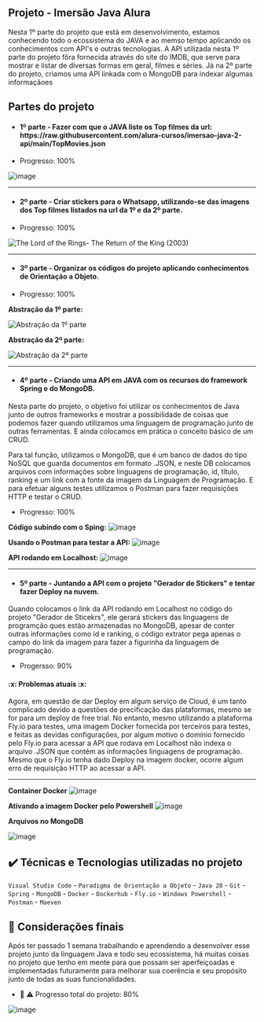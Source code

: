 ## Projeto - Imersão Java Alura

Nesta 1º parte do projeto que está em desenvolvimento, estamos conhecendo todo o ecossistema do JAVA e ao memso tempo aplicando os conhecimentos com API's e outras tecnologias.
A API utilizada nesta 1º parte do projeto fôra fornecida através do site do IMDB, que serve para mostrar e listar de diversas formas em geral, filmes e séries.
Já na 2º parte do projeto, criamos uma API linkada com o MongoDB para indexar algumas informaçãoes

## Partes do projeto

- <h4> 1º parte - Fazer com que o JAVA liste os Top filmes da url: https://raw.githubusercontent.com/alura-cursos/imersao-java-2-api/main/TopMovies.json </h4>
- Progresso: 100% 


![image](https://user-images.githubusercontent.com/49702498/229950279-ff814102-6ae5-49a1-8611-bd7b2ad2382d.png)


-----------------------------------------------------------------------------------------------------------------------------------------------------------------------

- <h4> 2º parte - Criar stickers para o Whatsapp, utilizando-se das imagens dos Top filmes listados na url da 1º e da 2º parte. </h4>
- Progresso: 100%

![The Lord of the Rings- The Return of the King (2003)](https://user-images.githubusercontent.com/49702498/229015752-aff862b2-a1a8-404c-b581-b218f635a6fe.png)


-----------------------------------------------------------------------------------------------------------------------------------------------------------------------

- <h4> 3º parte - Organizar os códigos do projeto aplicando conhecimentos de Orientação a Objeto. </h4>
- Progresso: 100%
 
 **Abstração da 1º parte:**
 
 
 
 
![Abstração da 1º parte](https://user-images.githubusercontent.com/49702498/229947749-f80a91b0-51d5-45c4-a554-146504d6df82.png)


 **Abstração da 2º parte:**
 
 
 
 
![Abstração da 2º parte](https://user-images.githubusercontent.com/49702498/229948575-0b6c6192-3cab-4231-8e30-9bf119b0bdd0.png)
        

        

-----------------------------------------------------------------------------------------------------------------------------------------------------------------------

- <h4>  4º parte - Criando uma API em JAVA com os recursos do framework Spring e do MongoDB. </h4>
Nesta parte do projeto, o objetivo foi utilizar os conhecimentos de Java junto de outros frameworks e mostrar a possibilidade de coisas que podemos fazer quando utilizamos uma linguagem de programação junto de outras ferramentas. E ainda colocamos em prática o conceito básico de um CRUD.

Para tal função, utilizamos o MongoDB, que é um banco de dados do tipo NoSQL que guarda documentos em formato .JSON, e neste DB colocamos arquivos com informações sobre linguagens de programação, id, título, ranking e um link com a fonte da imagem da Linguagem de Programação. E para efetuar alguns testes utilizamos o Postman para fazer requisições HTTP e testar o CRUD.

- Progresso: 100%

**Código subindo com o Sping:**
![image](https://user-images.githubusercontent.com/49702498/229951720-a1746913-7893-472a-a4cb-fdf1d3fc0097.png)




**Usando o Postman para testar a API:**
![image](https://user-images.githubusercontent.com/49702498/229955287-2b42aceb-0a52-4030-b88e-1d3acaa7019e.png)




**API rodando em Localhost:**
![image](https://user-images.githubusercontent.com/49702498/229954459-2616af32-2aea-4359-9fb2-ce2c8fe1788f.png)



-----------------------------------------------------------------------------------------------------------------------------------------------------------------------

- <h4> 5º parte - Juntando a API com o projeto "Gerador de Stickers" e tentar fazer Deploy na nuvem. </h4>
Quando colocamos o link da API rodando em Localhost no código do projeto "Gerador de Sticekrs", ele gerará stickers das linguagens de programção ques estão armazenadas
no MongoDB, apesar de conter outras informações como id e ranking, o código extrator pega apenas o campo do link da imagem para fazer a figurinha da linguagem de programação.
- Progersso: 90%

 <h4> :x: Problemas atuais :x: </h4>
Agora, em questão de dar Deploy em algum serviço de Cloud, é um tanto complicado devido a questões de precificação das plataformas, mesmo se for para um deploy de free trial. No entanto, mesmo utilizando a plataforma Fly.io para testes, uma imagem Docker fornecida por terceiros para testes, e feitas as devidas configurações, por algum motivo o domínio fornecido pelo Fly.io para acessar a API que rodava em Localhost não indexa o arquivo .JSON que contém as informações linguagens de programação.
Mesmo que o Fly.io tenha dado Deploy na imagem docker, ocorre algum erro de requisição HTTP ao acessar a API.

-----------------------------------------------------------------------------------------------------------------------------------------------------------------------
**Container Docker**
![image](https://user-images.githubusercontent.com/49702498/229959160-745ce864-0456-495e-8471-67e53d310ae9.png)


**Ativando a imagem Docker pelo Powershell**
![image](https://user-images.githubusercontent.com/49702498/229965409-30c447bb-b32e-4df6-a099-8be070dd011e.png)




**Arquivos no MongoDB**


![image](https://user-images.githubusercontent.com/49702498/229966209-7dad412f-1e7b-4541-be6c-b480f324d97e.png)


## :heavy_check_mark: Técnicas e Tecnologias utilizadas no projeto
`Visual Studio Code` - `Paradigma de Orientação a Objeto` - `Java 20` - `Git` - `Spring` -  `MongoDB` - `Docker` - `Dockerhub` - `Fly.io` - `Windows Powershell` - `Postman` - `Maeven`



## :checkered_flag: Considerações finais
Após ter passado 1 semana trabalhando e aprendendo a desenvolver esse projeto junto da linguagem Java e todo seu ecossistema, há muitas coisas no projeto que tenho em mente para que possam ser aperfeiçoadas e implementadas futuramente para melhorar sua coerência e seu propósito junto de todas as suas funcionalidades.
- :construction: :warning: Progresso total do projeto: 80%



![image](https://user-images.githubusercontent.com/49702498/229973537-15b16d72-7bb1-4f6f-8256-48d92d5c70a7.png)

